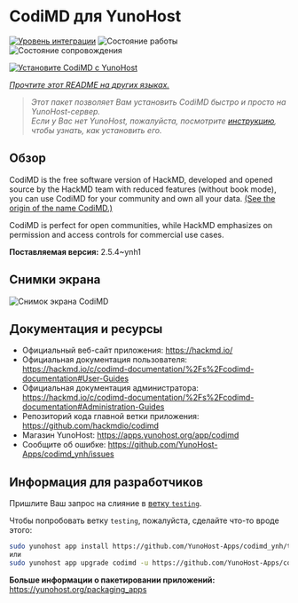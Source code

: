 <!--
Важно: этот README был автоматически сгенерирован <https://github.com/YunoHost/apps/tree/master/tools/readme_generator>
Он НЕ ДОЛЖЕН редактироваться вручную.
-->

# CodiMD для YunoHost

[![Уровень интеграции](https://dash.yunohost.org/integration/codimd.svg)](https://ci-apps.yunohost.org/ci/apps/codimd/) ![Состояние работы](https://ci-apps.yunohost.org/ci/badges/codimd.status.svg) ![Состояние сопровождения](https://ci-apps.yunohost.org/ci/badges/codimd.maintain.svg)

[![Установите CodiMD с YunoHost](https://install-app.yunohost.org/install-with-yunohost.svg)](https://install-app.yunohost.org/?app=codimd)

*[Прочтите этот README на других языках.](./ALL_README.md)*

> *Этот пакет позволяет Вам установить CodiMD быстро и просто на YunoHost-сервер.*  
> *Если у Вас нет YunoHost, пожалуйста, посмотрите [инструкцию](https://yunohost.org/install), чтобы узнать, как установить его.*

## Обзор

CodiMD is the free software version of HackMD, developed and opened source by the HackMD team with reduced features (without book mode), you can use CodiMD for your community and own all your data. [(See the origin of the name CodiMD.)](https://github.com/hackmdio/codimd/issues/720)

CodiMD is perfect for open communities, while HackMD emphasizes on permission and access controls for commercial use cases.

**Поставляемая версия:** 2.5.4~ynh1

## Снимки экрана

![Снимок экрана CodiMD](./doc/screenshots/screenshot.png)

## Документация и ресурсы

- Официальный веб-сайт приложения: <https://hackmd.io/>
- Официальная документация пользователя: <https://hackmd.io/c/codimd-documentation/%2Fs%2Fcodimd-documentation#User-Guides>
- Официальная документация администратора: <https://hackmd.io/c/codimd-documentation/%2Fs%2Fcodimd-documentation#Administration-Guides>
- Репозиторий кода главной ветки приложения: <https://github.com/hackmdio/codimd>
- Магазин YunoHost: <https://apps.yunohost.org/app/codimd>
- Сообщите об ошибке: <https://github.com/YunoHost-Apps/codimd_ynh/issues>

## Информация для разработчиков

Пришлите Ваш запрос на слияние в [ветку `testing`](https://github.com/YunoHost-Apps/codimd_ynh/tree/testing).

Чтобы попробовать ветку `testing`, пожалуйста, сделайте что-то вроде этого:

```bash
sudo yunohost app install https://github.com/YunoHost-Apps/codimd_ynh/tree/testing --debug
или
sudo yunohost app upgrade codimd -u https://github.com/YunoHost-Apps/codimd_ynh/tree/testing --debug
```

**Больше информации о пакетировании приложений:** <https://yunohost.org/packaging_apps>
